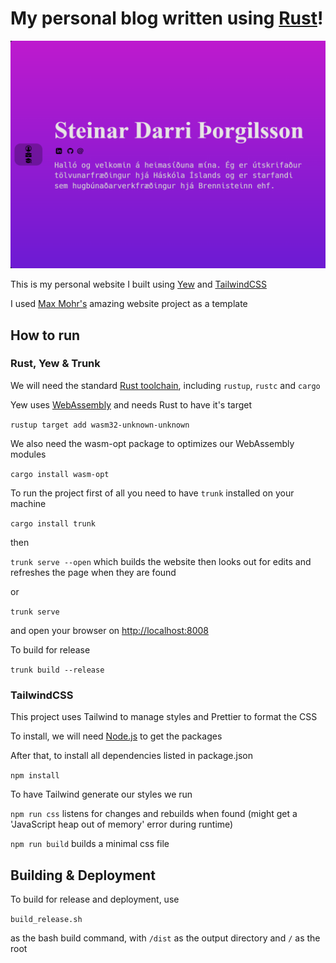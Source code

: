 # My personal blog written using [Rust](https://www.rust-lang.org)!

![Preview of Site](.github/preview.png)

This is my personal website I built using [Yew](https://yew.rs) and [TailwindCSS](https://tailwindcss.com/)

I used [Max Mohr's](https://github.com/maxjmohr/personal_website) amazing website project as a template

## How to run

### Rust, Yew & Trunk

We will need the standard [Rust toolchain](https://www.rust-lang.org/learn/get-started), including `rustup`, `rustc` and `cargo`

Yew uses [WebAssembly](https://webassembly.org) and needs Rust to have it's target

`rustup target add wasm32-unknown-unknown`

We also need the wasm-opt package to optimizes our WebAssembly modules

`cargo install wasm-opt`

To run the project first of all you need to have `trunk` installed on your machine

`cargo install trunk`

then

`trunk serve --open` which builds the website then looks out for edits and refreshes the page when they are found

or

`trunk serve`

and open your browser on [http://localhost:8008](http://localhost:8008)

To build for release

`trunk build --release`

### TailwindCSS

This project uses Tailwind to manage styles and Prettier to format the CSS

To install, we will need [Node.js](https://nodejs.org/en/download) to get the packages

After that, to install all dependencies listed in package.json

`npm install`

To have Tailwind generate our styles we run

`npm run css` listens for changes and rebuilds when found (might get a 'JavaScript heap out of memory' error during runtime)

`npm run build` builds a minimal css file

## Building & Deployment

To build for release and deployment, use

`build_release.sh`

as the bash build command, with `/dist` as the output directory and `/` as the root
